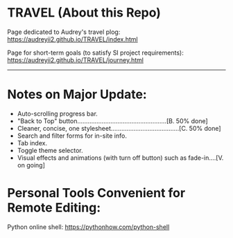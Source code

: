 # TRAVEL (About this Repo)

Page dedicated to Audrey's travel plog: https://audreyii2.github.io/TRAVEL/index.html

Page for short-term goals (to satisfy SI project requirements): https://audreyii2.github.io/TRAVEL/journey.html

-------------------------------------------------------------------------------------
# Notes on Major Update:

* Auto-scrolling progress bar.
* "Back to Top" button...................................................[B. 50% done]
* Cleaner, concise, one stylesheet.......................................[C. 50% done]
* Search and filter forms for in-site info.
* Tab index.
* Toggle theme selector.
* Visual effects and animations (with turn off button) such as fade-in....[V. on going]

# Personal Tools Convenient for Remote Editing:

Python online shell: https://pythonhow.com/python-shell
